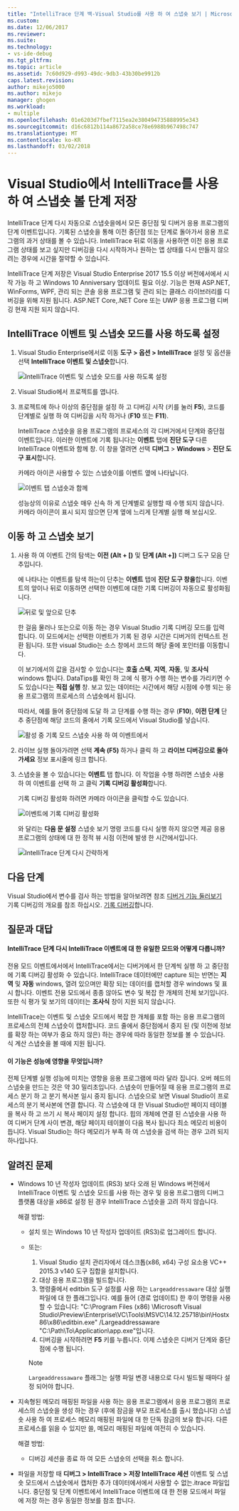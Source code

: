 ```yaml
---
title: "IntelliTrace 단계 백-Visual Studio를 사용 하 여 스냅숏 보기 | Microsoft Docs"
ms.custom: 
ms.date: 12/06/2017
ms.reviewer: 
ms.suite: 
ms.technology:
- vs-ide-debug
ms.tgt_pltfrm: 
ms.topic: article
ms.assetid: 7c60d929-d993-49dc-9db3-43b30be9912b
caps.latest.revision: 
author: mikejo5000
ms.author: mikejo
manager: ghogen
ms.workload:
- multiple
ms.openlocfilehash: 01e6203d7fbef7115ea2e380494735888995e343
ms.sourcegitcommit: d16c6812b114a8672a58ce78e6988b967498c747
ms.translationtype: MT
ms.contentlocale: ko-KR
ms.lasthandoff: 03/02/2018
---
```

# <a name="view-snapshots-using-intellitrace-step-back-in-visual-studio"></a>Visual Studio에서 IntelliTrace를 사용 하 여 스냅숏 볼 단계 저장

IntelliTrace 단계 다시 자동으로 스냅숏을에서 모든 중단점 및 디버거 응용 프로그램의 단계 이벤트입니다. 기록된 스냅숏을 통해 이전 중단점 또는 단계로 돌아가서 응용 프로그램의 과거 상태를 볼 수 있습니다. IntelliTrace 뒤로 이동을 사용하면 이전 응용 프로그램 상태를 보고 싶지만 디버깅을 다시 시작하거나 원하는 앱 상태를 다시 만들지 않으려는 경우에 시간을 절약할 수 있습니다.

IntelliTrace 단계 저장은 Visual Studio Enterprise 2017 15.5 이상 버전에서에서 시작 가능 하 고 Windows 10 Anniversary 업데이트 필요 이상. 기능은 현재 ASP.NET, WinForms, WPF, 관리 되는 콘솔 응용 프로그램 및 관리 되는 클래스 라이브러리를 디버깅을 위해 지원 됩니다. ASP.NET Core,.NET Core 또는 UWP 응용 프로그램 디버깅 현재 지원 되지 않습니다. 
  
## <a name="enable-intellitrace-events-and-snapshots-mode"></a>IntelliTrace 이벤트 및 스냅숏 모드를 사용 하도록 설정 

1. Visual Studio Enterprise에서로 이동 **도구 > 옵션 > IntelliTrace** 설정 및 옵션을 선택 **IntelliTrace 이벤트 및 스냅숏**합니다. 

    ![IntelliTrace 이벤트 및 스냅숏 모드를 사용 하도록 설정](../debugger/media/intellitrace-enable-snapshots.png "IntelliTrace 이벤트를 사용 하도록 설정 및 스냅숏 모드")

2. Visual Studio에서 프로젝트를 엽니다.

3. 프로젝트에 하나 이상의 중단점을 설정 하 고 디버깅 시작 (키를 눌러 **F5**), 코드를 단계별로 실행 하 여 디버깅을 시작 하거나 (**F10** 또는 **F11**).

    IntelliTrace 스냅숏을 응용 프로그램의 프로세스의 각 디버거에서 단계와 중단점 이벤트입니다. 이러한 이벤트에 기록 됩니다는 **이벤트** 탭에 **진단 도구** 다른 IntelliTrace 이벤트와 함께 창. 이 창을 열려면 선택 **디버그** > **Windows** > **진단 도구 표시**합니다.

    카메라 아이콘 사용할 수 있는 스냅숏이를 이벤트 옆에 나타납니다. 

    ![이벤트 탭 스냅숏과 함께](../debugger/media/intellitrace-events-tab-with-snapshots.png "중단점 및 단계에 대 한 스냅숏이 포함 된 이벤트 탭")

    성능상의 이유로 스냅숏 매우 신속 하 게 단계별로 실행할 때 수행 되지 않습니다. 카메라 아이콘이 표시 되지 않으면 단계 옆에 느리게 단계별 실행 해 보십시오.

## <a name="navigate-and-view-snapshots"></a>이동 하 고 스냅숏 보기

1. 사용 하 여 이벤트 간의 탐색는 **이전 (Alt + [)** 및 **단계 (Alt +])** 디버그 도구 모음 단추입니다.

    에 나타나는 이벤트를 탐색 하는이 단추는 **이벤트** 탭에 **진단 도구 창을**합니다. 이벤트의 앞이나 뒤로 이동하면 선택한 이벤트에 대한 기록 디버깅이 자동으로 활성화됩니다.

    ![뒤로 및 앞으로 단추](../debugger/media/intellitrace-step-back-icons-description.png "단계 뒤로 및 앞으로 단계 단추")

    한 걸음 물러나 또는으로 이동 하는 경우 Visual Studio 기록 디버깅 모드를 입력 합니다. 이 모드에서는 선택한 이벤트가 기록 된 경우 시간은 디버거의 컨텍스트 전환 됩니다. 또한 visual Studio는 소스 창에서 코드의 해당 줄에 포인터를 이동합니다. 

    이 보기에서의 값을 검사할 수 있습니다는 **호출 스택**, **지역**, **자동**, 및 **조사식** windows 합니다. DataTips를 확인 하 고에 식 평가 수행 하는 변수를 가리키면 수도 있습니다는 **직접 실행** 창. 보고 있는 데이터는 시간에서 해당 시점에 수행 되는 응용 프로그램의 프로세스의 스냅숏에서 됩니다.

    따라서, 예를 들어 중단점에 도달 하 고 단계를 수행 하는 경우 (**F10**), **이전 단계** 단추 중단점에 해당 코드의 줄에서 기록 모드에서 Visual Studio를 넣습니다. 

    ![활성 중 기록 모드 스냅숏 사용 하 여 이벤트에서](../debugger/media/intellitrace-historical-mode-with-snapshot.png "활성 중 기록 모드 스냅숏 사용 하 여 이벤트에서")

2. 라이브 실행 돌아가려면 선택 **계속 (F5)** 하거나 클릭 하 고 **라이브 디버깅으로 돌아가세요** 정보 표시줄에 링크 합니다. 

3. 스냅숏을 볼 수 있습니다는 **이벤트** 탭 합니다. 이 작업을 수행 하려면 스냅숏 사용 하 여 이벤트를 선택 하 고 클릭 **기록 디버깅 활성화**합니다.

    기록 디버깅 활성화 하려면 카메라 아이콘을 클릭할 수도 있습니다.

    ![이벤트에 기록 디버깅 활성화](../debugger/media/intellitrace-activate-historical-debugging.png "이벤트에 기록 디버깅 활성화")

    와 달리는 **다음 문 설정** 스냅숏 보기 명령 코드를 다시 실행 하지 않으면 제공 응용 프로그램의 상태에 대 한 정적 뷰 시점 이전에 발생 한 시간에서입니다.

    ![IntelliTrace 단계 다시 간략하게](../debugger/media/intellitrace-step-back-overview.png "개요의 IntelliTrace 단계 저장")

## <a name="next-steps"></a>다음 단계  
 Visual Studio에서 변수를 검사 하는 방법을 알아보려면 참조 [디버거 기능 둘러보기](../debugger/debugger-feature-tour.md)  
 기록 디버깅의 개요를 참조 하십시오. [기록 디버깅](../debugger/historical-debugging.md)합니다.  

## <a name="frequently-asked-questions"></a>질문과 대답

#### <a name="how-is-intellitrace-step-back-different-from-intellitrace-events-only-mode"></a>IntelliTrace 단계 다시 IntelliTrace 이벤트에 대 한 유일한 모드와 어떻게 다릅니까?

전용 모드 이벤트에서에서 IntelliTrace에서는 디버거에서 한 단계씩 실행 하 고 중단점에 기록 디버깅 활성화 수 있습니다. IntelliTrace 데이터에만 capture 되는 반면는 **지역** 및 **자동** windows, 열려 있으며만 확장 되는 데이터를 캡처할 경우 windows 및 표시 합니다. 이벤트 전용 모드에서 종종 않아도 변수 및 복잡 한 개체의 전체 보기입니다. 또한 식 평가 및 보기의 데이터는 **조사식** 창이 지원 되지 않습니다. 

IntelliTrace는 이벤트 및 스냅숏 모드에서 복잡 한 개체를 포함 하는 응용 프로그램의 프로세스의 전체 스냅숏이 캡처합니다. 코드 줄에서 중단점에서 중지 된 (및 이전에 정보를 확장 하는 여부가 중요 하지 않은) 하는 경우에 따라 동일한 정보를 볼 수 있습니다. 식 계산 스냅숏을 볼 때에 지원 됩니다.  

#### <a name="what-is-the-performance-impact-of-this-feature"></a>이 기능은 성능에 영향을 무엇입니까? 

전체 단계별 실행 성능에 미치는 영향을 응용 프로그램에 따라 달라 집니다. 오버 헤드의 스냅숏을 만드는 것은 약 30 밀리초입니다. 스냅숏이 만들어질 때 응용 프로그램의 프로세스 분기 하 고 분기 복사본 일시 중지 됩니다. 스냅숏으로 보면 Visual Studio이 프로세스의 분기 복사본에 연결 합니다. 각 스냅숏에 대 한 Visual Studio만 페이지 테이블을 복사 하 고 쓰기 시 복사 페이지 설정 합니다. 힙의 개체에 연결 된 스냅숏을 사용 하 여 디버거 단계 사이 변경, 해당 페이지 테이블이 다음 복사 됩니다 최소 메모리 비용이 듭니다. Visual Studio는 하다 메모리가 부족 하 여 스냅숏을 검색 하는 경우 고려 되지 하나입니다.
 
## <a name="known-issues"></a>알려진 문제  
* Windows 10 년 작성자 업데이트 (RS3) 보다 오래 된 Windows 버전에서 IntelliTrace 이벤트 및 스냅숏 모드를 사용 하는 경우 및 응용 프로그램의 디버그 플랫폼 대상을 x86로 설정 된 경우 IntelliTrace 스냅숏을 고려 하지 않습니다.

    해결 방법:
    * 설치 또는 Windows 10 년 작성자 업데이트 (RS3)로 업그레이드 합니다. 
    * 또는: 
        1. Visual Studio 설치 관리자에서 데스크톱(x86, x64) 구성 요소용 VC++ 2015.3 v140 도구 집합을 설치합니다.
        2. 대상 응용 프로그램을 빌드합니다.
        3. 명령줄에서 editbin 도구 설정를 사용 하는 `Largeaddressaware` 대상 실행 파일에 대 한 플래그입니다. 예를 들어 (경로 업데이트) 한 후이 명령을 사용할 수 있습니다: "C:\Program Files (x86) \Microsoft Visual Studio\Preview\Enterprise\VC\Tools\MSVC\14.12.25718\bin\Hostx86\x86\editbin.exe" /Largeaddressaware "C:\Path\To\Application\app.exe"입니다.
        4. 디버깅을 시작하려면 **F5** 키를 누릅니다. 이제 스냅숏은 디버거 단계와 중단점에 수행 됩니다.

        > [!Note]
        > `Largeaddressaware` 플래그는 실행 파일 변경 내용으로 다시 빌드될 때마다 설정 되어야 합니다.

* 지속형된 메모리 매핑된 파일을 사용 하는 응용 프로그램에서 응용 프로그램의 프로세스의 스냅숏을 생성 하는 경우 (후에 잠금을 부모 프로세스를 출시 했습니다) 스냅숏 사용 하 여 프로세스 메모리 매핑된 파일에 대 한 단독 잠금의 보유 합니다. 다른 프로세스를 읽을 수 있지만 쓸, 메모리 매핑된 파일에 여전히 수 있습니다.

    해결 방법:
    * 디버깅 세션을 종료 하 여 모든 스냅숏의 선택을 취소 합니다. 

* 파일을 저장할 때 **디버그 > IntelliTrace > 저장 IntelliTrace 세션** 이벤트 및 스냅숏 모드에서 스냅숏에서 캡처한 추가 데이터에서에서 사용할 수 없는.itrace 파일입니다. 중단점 및 단계 이벤트에서 IntelliTrace 이벤트에 대 한 전용 모드에서 파일에 저장 하는 경우 동일한 정보를 참조 합니다. 
